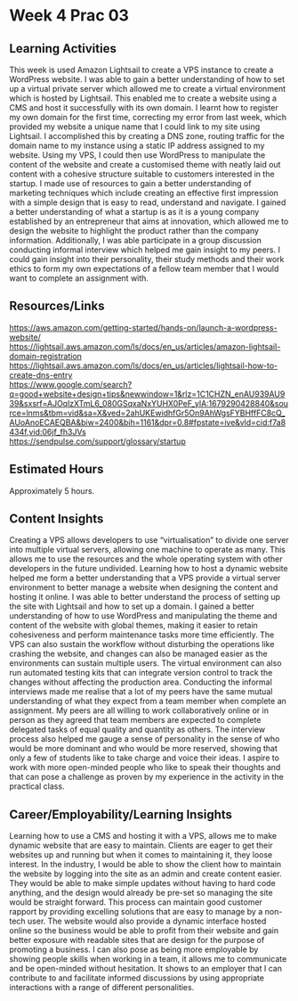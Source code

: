 # Week 4 Prac 03

## Learning Activities
This week is used Amazon Lightsail to create a VPS instance to create a WordPress website. I was able to gain a better understanding of how to set up a virtual private server which allowed me to create a virtual environment which is hosted by Lightsail. This enabled me to create a website using a CMS and host it successfully with its own domain. I learnt how to register my own domain for the first time, correcting my error from last week, which provided my website a unique name that I could link to my site using Lightsail. I accomplished this by creating a DNS zone, routing traffic for the domain name to my instance using a static IP address assigned to my website. Using my VPS, I could then use WordPress to manipulate the content of the website and create a customised theme with neatly laid out content with a cohesive structure suitable to customers interested in the startup. I made use of resources to gain a better understanding of marketing techniques which include creating an effective first impression with a simple design that is easy to read, understand and navigate. I gained a better understanding of what a startup is as it is a young company established by an entrepreneur that aims at innovation, which allowed me to design the website to highlight the product rather than the company information. Additionally, I was able participate in a group discussion conducting informal interview which helped me gain insight to my peers. I could gain insight into their personality, their study methods and their work ethics to form my own expectations of a fellow team member that I would want to complete an assignment with.


 ## Resources/Links

https://aws.amazon.com/getting-started/hands-on/launch-a-wordpress-website/  
https://lightsail.aws.amazon.com/ls/docs/en_us/articles/amazon-lightsail-domain-registration  
https://lightsail.aws.amazon.com/ls/docs/en_us/articles/lightsail-how-to-create-dns-entry  
https://www.google.com/search?q=good+website+design+tips&newwindow=1&rlz=1C1CHZN_enAU939AU939&sxsrf=AJOqlzXTmL6_080GSqxaNxYUHX0PeF_ylA:1679290428840&source=lnms&tbm=vid&sa=X&ved=2ahUKEwidhfGr5On9AhWgsFYBHffFC8cQ_AUoAnoECAEQBA&biw=2400&bih=1161&dpr=0.8#fpstate=ive&vld=cid:f7a8434f,vid:06jf_fh3JVs  
https://sendpulse.com/support/glossary/startup  

## Estimated Hours

Approximately 5 hours.


## Content Insights
Creating a VPS allows developers to use “virtualisation” to divide one server into multiple virtual servers, allowing one machine to operate as many. This allows me to use the resources and the whole operating system with other developers in the future undivided. Learning how to host a dynamic website helped me form a better understanding that a VPS provide a virtual server environment to better manage a website when designing the content and hosting it online. I was able to better understand the process of setting up the site with Lightsail and how to set up a domain. I gained a better understanding of how to use WordPress and manipulating the theme and content of the website with global themes, making it easier to retain cohesiveness and perform maintenance tasks more time efficiently. The VPS can also sustain the workflow without disturbing the operations like crashing the website, and changes can also be managed easier as the environments can sustain multiple users. The virtual environment can also run automated testing kits that can integrate version control to track the changes without affecting the production area. Conducting the informal interviews made me realise that a lot of my peers have the same mutual understanding of what they expect from a team member when complete an assignment. My peers are all willing to work collaboratively online or in person as they agreed that team members are expected to complete delegated tasks of equal quality and quantity as others. The interview process also helped me gauge a sense of personality in the sense of who would be more dominant and who would be more reserved, showing that only a few of students like to take charge and voice their ideas. I aspire to work with more open-minded people who like to speak their thoughts and that can pose a challenge as proven by my experience in the activity in the practical class.


## Career/Employability/Learning Insights
Learning how to use a CMS and hosting it with a VPS, allows me to make dynamic website that are easy to maintain. Clients are eager to get their websites up and running but when it comes to maintaining it, they loose interest. In the industry, I would be able to show the client how to maintain the website by logging into the site as an admin and create content easier. They would be able to make simple updates without having to hard code anything, and the design would already be pre-set so managing the site would be straight forward. This process can maintain good customer rapport by providing excelling solutions that are easy to manage by a non-tech user. The website would also provide a dynamic interface hosted online so the business would be able to profit from their website and gain better exposure with readable sites that are design for the purpose of promoting a business. I can also pose as being more employable by showing people skills when working in a team, it allows me to communicate and be open-minded without hesitation. It shows to an employer that I can contribute to and facilitate informed discussions by using appropriate interactions with a range of different personalities. 
